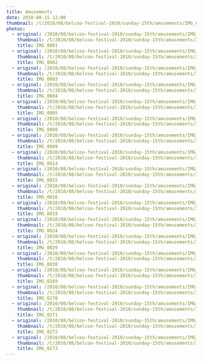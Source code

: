 ```yaml
---
title: Amusements
date: 2010-08-15 12:00
thumbnail: /t/2010/08/belcoo-festival-2010/sunday-15th/amusements/IMG_0001.jpg
photos:
  - original: /2010/08/belcoo-festival-2010/sunday-15th/amusements/IMG_0001.jpg
    thumbnail: /t/2010/08/belcoo-festival-2010/sunday-15th/amusements/IMG_0001.jpg
    title: IMG_0001
  - original: /2010/08/belcoo-festival-2010/sunday-15th/amusements/IMG_0002.jpg
    thumbnail: /t/2010/08/belcoo-festival-2010/sunday-15th/amusements/IMG_0002.jpg
    title: IMG_0002
  - original: /2010/08/belcoo-festival-2010/sunday-15th/amusements/IMG_0003.jpg
    thumbnail: /t/2010/08/belcoo-festival-2010/sunday-15th/amusements/IMG_0003.jpg
    title: IMG_0003
  - original: /2010/08/belcoo-festival-2010/sunday-15th/amusements/IMG_0004.jpg
    thumbnail: /t/2010/08/belcoo-festival-2010/sunday-15th/amusements/IMG_0004.jpg
    title: IMG_0004
  - original: /2010/08/belcoo-festival-2010/sunday-15th/amusements/IMG_0005.jpg
    thumbnail: /t/2010/08/belcoo-festival-2010/sunday-15th/amusements/IMG_0005.jpg
    title: IMG_0005
  - original: /2010/08/belcoo-festival-2010/sunday-15th/amusements/IMG_0008.jpg
    thumbnail: /t/2010/08/belcoo-festival-2010/sunday-15th/amusements/IMG_0008.jpg
    title: IMG_0008
  - original: /2010/08/belcoo-festival-2010/sunday-15th/amusements/IMG_0009.jpg
    thumbnail: /t/2010/08/belcoo-festival-2010/sunday-15th/amusements/IMG_0009.jpg
    title: IMG_0009
  - original: /2010/08/belcoo-festival-2010/sunday-15th/amusements/IMG_0014.jpg
    thumbnail: /t/2010/08/belcoo-festival-2010/sunday-15th/amusements/IMG_0014.jpg
    title: IMG_0014
  - original: /2010/08/belcoo-festival-2010/sunday-15th/amusements/IMG_0015.jpg
    thumbnail: /t/2010/08/belcoo-festival-2010/sunday-15th/amusements/IMG_0015.jpg
    title: IMG_0015
  - original: /2010/08/belcoo-festival-2010/sunday-15th/amusements/IMG_0016.jpg
    thumbnail: /t/2010/08/belcoo-festival-2010/sunday-15th/amusements/IMG_0016.jpg
    title: IMG_0016
  - original: /2010/08/belcoo-festival-2010/sunday-15th/amusements/IMG_0019.jpg
    thumbnail: /t/2010/08/belcoo-festival-2010/sunday-15th/amusements/IMG_0019.jpg
    title: IMG_0019
  - original: /2010/08/belcoo-festival-2010/sunday-15th/amusements/IMG_0024.jpg
    thumbnail: /t/2010/08/belcoo-festival-2010/sunday-15th/amusements/IMG_0024.jpg
    title: IMG_0024
  - original: /2010/08/belcoo-festival-2010/sunday-15th/amusements/IMG_0029.jpg
    thumbnail: /t/2010/08/belcoo-festival-2010/sunday-15th/amusements/IMG_0029.jpg
    title: IMG_0029
  - original: /2010/08/belcoo-festival-2010/sunday-15th/amusements/IMG_0030.jpg
    thumbnail: /t/2010/08/belcoo-festival-2010/sunday-15th/amusements/IMG_0030.jpg
    title: IMG_0030
  - original: /2010/08/belcoo-festival-2010/sunday-15th/amusements/IMG_0269.jpg
    thumbnail: /t/2010/08/belcoo-festival-2010/sunday-15th/amusements/IMG_0269.jpg
    title: IMG_0269
  - original: /2010/08/belcoo-festival-2010/sunday-15th/amusements/IMG_0270.jpg
    thumbnail: /t/2010/08/belcoo-festival-2010/sunday-15th/amusements/IMG_0270.jpg
    title: IMG_0270
  - original: /2010/08/belcoo-festival-2010/sunday-15th/amusements/IMG_0271.jpg
    thumbnail: /t/2010/08/belcoo-festival-2010/sunday-15th/amusements/IMG_0271.jpg
    title: IMG_0271
  - original: /2010/08/belcoo-festival-2010/sunday-15th/amusements/IMG_0272.jpg
    thumbnail: /t/2010/08/belcoo-festival-2010/sunday-15th/amusements/IMG_0272.jpg
    title: IMG_0272
  - original: /2010/08/belcoo-festival-2010/sunday-15th/amusements/IMG_0273.jpg
    thumbnail: /t/2010/08/belcoo-festival-2010/sunday-15th/amusements/IMG_0273.jpg
    title: IMG_0273
---
```

